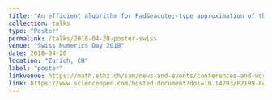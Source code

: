 ```yaml
---
title: "An efficient algorithm for Pad&eacute;-type approximation of the frequency response for the Helmholtz problem"
collection: talks
type: "Poster"
permalink: /talks/2018-04-20-poster-swiss
venue: "Swiss Numerics Day 2018"
date: 2018-04-20
location: "Zurich, CH"
label: "poster"
linkvenue: https://math.ethz.ch/sam/news-and-events/conferences-and-workshops/archive/swiss-numerics-day.html
link: https://www.scienceopen.com/hosted-document?doi=10.14293/P2199-8442.1.SOP-MATH.HWEDJF.v1
---
```

